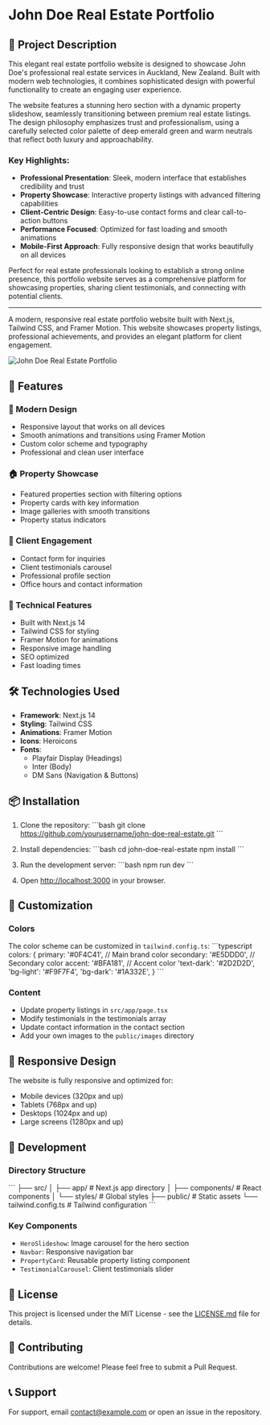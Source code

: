 # John Doe Real Estate Portfolio

## 📌 Project Description

This elegant real estate portfolio website is designed to showcase John Doe's professional real estate services in Auckland, New Zealand. Built with modern web technologies, it combines sophisticated design with powerful functionality to create an engaging user experience.

The website features a stunning hero section with a dynamic property slideshow, seamlessly transitioning between premium real estate listings. The design philosophy emphasizes trust and professionalism, using a carefully selected color palette of deep emerald green and warm neutrals that reflect both luxury and approachability.

### Key Highlights:
- **Professional Presentation**: Sleek, modern interface that establishes credibility and trust
- **Property Showcase**: Interactive property listings with advanced filtering capabilities
- **Client-Centric Design**: Easy-to-use contact forms and clear call-to-action buttons
- **Performance Focused**: Optimized for fast loading and smooth animations
- **Mobile-First Approach**: Fully responsive design that works beautifully on all devices

Perfect for real estate professionals looking to establish a strong online presence, this portfolio website serves as a comprehensive platform for showcasing properties, sharing client testimonials, and connecting with potential clients.

---

A modern, responsive real estate portfolio website built with Next.js, Tailwind CSS, and Framer Motion. This website showcases property listings, professional achievements, and provides an elegant platform for client engagement.

![John Doe Real Estate Portfolio](public/preview.png)

## 🌟 Features

### 💫 Modern Design
- Responsive layout that works on all devices
- Smooth animations and transitions using Framer Motion
- Custom color scheme and typography
- Professional and clean user interface

### 🏠 Property Showcase
- Featured properties section with filtering options
- Property cards with key information
- Image galleries with smooth transitions
- Property status indicators

### 👥 Client Engagement
- Contact form for inquiries
- Client testimonials carousel
- Professional profile section
- Office hours and contact information

### 🚀 Technical Features
- Built with Next.js 14
- Tailwind CSS for styling
- Framer Motion for animations
- Responsive image handling
- SEO optimized
- Fast loading times

## 🛠️ Technologies Used

- **Framework**: Next.js 14
- **Styling**: Tailwind CSS
- **Animations**: Framer Motion
- **Icons**: Heroicons
- **Fonts**: 
  - Playfair Display (Headings)
  - Inter (Body)
  - DM Sans (Navigation & Buttons)

## 📦 Installation

1. Clone the repository:
\`\`\`bash
git clone https://github.com/yourusername/john-doe-real-estate.git
\`\`\`

2. Install dependencies:
\`\`\`bash
cd john-doe-real-estate
npm install
\`\`\`

3. Run the development server:
\`\`\`bash
npm run dev
\`\`\`

4. Open [http://localhost:3000](http://localhost:3000) in your browser.

## 🎨 Customization

### Colors
The color scheme can be customized in `tailwind.config.ts`:
\`\`\`typescript
colors: {
  primary: '#0F4C41',    // Main brand color
  secondary: '#E5DDD0',  // Secondary color
  accent: '#BFA181',     // Accent color
  'text-dark': '#2D2D2D',
  'bg-light': '#F9F7F4',
  'bg-dark': '#1A332E',
}
\`\`\`

### Content
- Update property listings in `src/app/page.tsx`
- Modify testimonials in the testimonials array
- Update contact information in the contact section
- Add your own images to the `public/images` directory

## 📱 Responsive Design

The website is fully responsive and optimized for:
- Mobile devices (320px and up)
- Tablets (768px and up)
- Desktops (1024px and up)
- Large screens (1280px and up)

## 🔧 Development

### Directory Structure
\`\`\`
├── src/
│   ├── app/              # Next.js app directory
│   ├── components/       # React components
│   └── styles/          # Global styles
├── public/              # Static assets
└── tailwind.config.ts   # Tailwind configuration
\`\`\`

### Key Components
- `HeroSlideshow`: Image carousel for the hero section
- `Navbar`: Responsive navigation bar
- `PropertyCard`: Reusable property listing component
- `TestimonialCarousel`: Client testimonials slider

## 📄 License

This project is licensed under the MIT License - see the [LICENSE.md](LICENSE.md) file for details.

## 🤝 Contributing

Contributions are welcome! Please feel free to submit a Pull Request.

## 📞 Support

For support, email [contact@example.com](mailto:contact@example.com) or open an issue in the repository.
